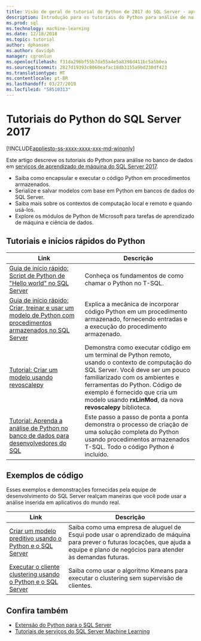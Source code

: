 ```yaml
---
title: Visão de geral de tutorial do Python de 2017 do SQL Server - aprendizagem de máquina do SQL Server
description: Introdução para os tutoriais do Python para análise de no banco de dados do SQL Server 2017.
ms.prod: sql
ms.technology: machine-learning
ms.date: 12/18/2018
ms.topic: tutorial
author: dphansen
ms.author: davidph
manager: cgronlun
ms.openlocfilehash: f31da296bf55b7da55a4e5a8398d411bc5a5b0ea
ms.sourcegitcommit: 2827d19393c8060eafac18db3155a9bd230df423
ms.translationtype: MT
ms.contentlocale: pt-BR
ms.lasthandoff: 03/27/2019
ms.locfileid: "58510313"
---
```

# <a name="sql-server-2017-python-tutorials"></a>Tutoriais do Python do SQL Server 2017
[!INCLUDE[appliesto-ss-xxxx-xxxx-xxx-md-winonly](../../includes/appliesto-ss-xxxx-xxxx-xxx-md-winonly.md)]

Este artigo descreve os tutoriais do Python para análise no banco de dados em [serviços de aprendizado de máquina do SQL Server 2017](../install/sql-machine-learning-services-windows-install.md). 

+ Saiba como encapsular e executar o código Python em procedimentos armazenados.
+ Serialize e salvar modelos com base em Python em bancos de dados do SQL Server.
+ Saiba mais sobre os contextos de computação local e remoto e quando usá-los.
+ Explore os módulos de Python de Microsoft para tarefas de aprendizado de máquina e ciência de dados.

<a name="bkmk_pythontutorials"></a>

## <a name="python-quickstarts-and-tutorials"></a>Tutoriais e inícios rápidos do Python

| Link | Descrição |
|------|-------------|
| [Guia de início rápido: Script de Python de "Hello world" no SQL Server](quickstart-python-run-using-t-sql.md) | Conheça os fundamentos de como chamar o Python no T-SQL. |
| [Guia de início rápido: Criar, treinar e usar um modelo de Python com procedimentos armazenados no SQL Server](quickstart-python-train-score-in-tsql.md) | Explica a mecânica de incorporar código Python em um procedimento armazenado, fornecendo entradas e a execução do procedimento armazenado. |
| [Tutorial: Criar um modelo usando revoscalepy](use-python-revoscalepy-to-create-model.md) | Demonstra como executar código em um terminal de Python remoto, usando o contexto de computação do SQL Server. Você deve ser um pouco familiarizado com os ambientes e ferramentas do Python. Código de exemplo é fornecido que cria um modelo usando **rxLinMod**, da nova **revoscalepy** biblioteca. |
| [Tutorial: Aprenda a análise de Python no banco de dados para desenvolvedores do SQL](sqldev-in-database-python-for-sql-developers.md) | Este passo a passo de ponta a ponta demonstra o processo de criação de uma solução completa do Python usando procedimentos armazenados T-SQL. Todo o código Python é incluído.|

<a name ="bkmk_samples"></a>

## <a name="code-samples"></a>Exemplos de código

Esses exemplos e demonstrações fornecidas pela equipe de desenvolvimento do SQL Server realçam maneiras que você pode usar a análise inserida em aplicativos do mundo real.

| Link | Descrição |
|------|-------------|
| [Criar um modelo preditivo usando o Python e o SQL Server](https://microsoft.github.io/sql-ml-tutorials/python/rentalprediction/) | Saiba como uma empresa de aluguel de Esqui pode usar o aprendizado de máquina para prever o futuras locações, que ajuda a equipe e plano de negócios para atender às demandas futuras. |
| [Executar o cliente clustering usando o Python e o SQL Server](https://microsoft.github.io/sql-ml-tutorials/python/customerclustering/) | Saiba como usar o algoritmo Kmeans para executar o clustering sem supervisão de clientes. |

## <a name="see-also"></a>Confira também

+ [Extensão do Python para o SQL Server](../concepts/extension-python.md)
+ [Tutoriais de serviços do SQL Server Machine Learning](machine-learning-services-tutorials.md)
